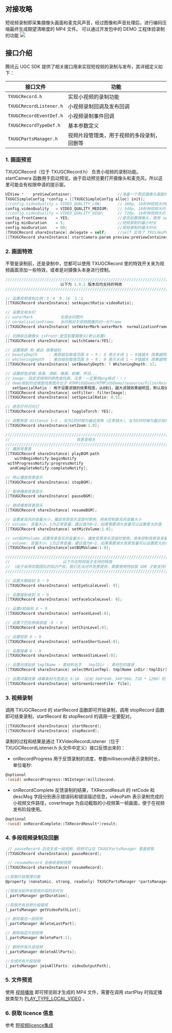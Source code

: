 ## 对接攻略
短视频录制即采集摄像头画面和麦克风声音，经过图像和声音处理后，进行编码压缩最终生成期望清晰度的 MP4 文件。
可以通过开发包中的 DEMO 工程体验录制的功能
![](https://main.qcloudimg.com/raw/4f8195d62fdb7e78ccd11609aad0c87d.png )
## 接口介绍 
腾讯云 UGC SDK 提供了相关接口用来实现短视频的录制与发布，其详细定义如下：

|  接口文件 |  功能 |
| ------| --------|
| `TXUGCRecord.h` |实现小视频的录制功能|
| `TXUGCRecordListener.h` | 小视频录制回调及发布回调 |
| `TXUGCRecordEventDef.h` | 小视频录制事件回调 |
| `TXUGCRecordTypeDef.h` | 基本参数定义 |
| `TXUGCPartsManager.h` | 视频片段管理类，用于视频的多段录制，回删等 |

### 1. 画面预览
TXUGCRecord（位于 TXUGCRecord.h） 负责小视频的录制功能。startCamera 函数用于启动预览。由于启动预览要打开摄像头和麦克风，所以这里可能会有权限申请的提示窗。

```ObjectiveC
UIView *    preViewContainer;                    //准备一个预览摄像头画面的 view
TXUGCSimpleConfig *config = [[TXUGCSimpleConfig alloc] init];
//config.videoQuality = VIDEO_QUALITY_LOW;       // 360p, 10秒钟视频大约0.75M
config.videoQuality   = VIDEO_QUALITY_MEDIUM;    // 540p, 10秒钟视频大约 1.5M （编码参数同微信iOS版小视频）
//config.videoQuality = VIDEO_QUALITY_HIGH;      // 720p, 10秒钟视频大约   3M
config.frontCamera    = YES;                     //是否前置摄像头，使用 switchCamera 可以切换
config.minDuration    = 5;                       //视频录制的最小时长
config.maxDuration    = 60;                      //视频录制的最大时长
[TXUGCRecord shareInstance].delegate = self;     //self 实现了 TXVideoPublishListener 接口
[[TXUGCRecord shareInstance] startCamera:param preview:preViewContainer];
```

### 2. 画面特效
不管是录制前，还是录制中，您都可以使用 TXUGCRecord 里的特效开关来为视频画面添加一些特效，或者是对摄像头本身进行控制。

```ObjectiveC
//////////////////////////////////////////////////////////////////////////
                        以下为 1.9.1 版本后均支持的特效
//////////////////////////////////////////////////////////////////////////

// 设置视频录制比例：3：4  9：16  1：1
[[TXUGCRecord shareInstance] setAspectRatio:videoRatio];

// 设置全局水印
// waterMark            全局水印图片
// normalizationFrame   水印相对于视频图像的归一化frame
[[TXUGCRecord shareInstance] setWaterMark:waterMark  normalizationFrame:normalizationFrame];

// 切换前后摄像头 isFront:是否前置摄像头(默认前置)
[[TXUGCRecord shareInstance] switchCamera:YES];

// 设置美颜 和 美白 效果级别
// beautyDepth     : 美颜级别取值范围 0 ~ 9； 0 表示关闭 1 ~ 9值越大 效果越明显。
// whiteningDepth  : 美白级别取值范围 0 ~ 9； 0 表示关闭 1 ~ 9值越大 效果越明显。
[[TXUGCRecord shareInstance] setBeautyDepth: 7 WhiteningDepth: 1];

// 设置颜色滤镜:浪漫、清新、唯美、粉嫩、怀旧...
// image: 指定滤镜用的颜色查找表。注意：一定要用png格式！！！
// demo用到的滤镜查找表图片位于 RTMPiOSDemo/RTMPiOSDemo/resource/FilterResource.bundle中
   setSpecialRatio : 用于设置滤镜的效果程度，从0到1，越大滤镜效果越明显，默认取值0.5
[[TXUGCRecord shareInstance] setFilter: filterImage];
[[TXUGCRecord shareInstance] setSpecialRatio: 0.5];

// 是否打开闪光灯
[[TXUGCRecord shareInstance] toggleTorch: YES];

// 调整焦距 distance 1~5 ，当为1的时候为最远视角（正常镜头），当为5的时候为最近视角（放大镜头），这里最大值推荐为5，超过5后视频数据会变得模糊不清
[[TXUGCRecord shareInstance]setZoom:1.0];

//////////////////////////////////////////////////////////////////////////
//                             背景音相关
//////////////////////////////////////////////////////////////////////////
// 播放背景音
[[TXUGCRecord shareInstance] playBGM:path
    withBeginNotify:beginNotify
 withProgressNotify:progressNotify
  andCompleteNotify:completeNotify];

// 停止播放背景音乐
[[TXUGCRecord shareInstance] stopBGM];

// 暂停播放背景音乐
[[TXUGCRecord shareInstance] pauseBGM];

// 继续播放背景音乐
[[TXUGCRecord shareInstance] resumeBGM];

// 设置麦克风的音量大小，播放背景音乐混音时使用，用来控制麦克风音量大小
// volume: 音量大小，1为正常音量，建议值为0~2，如果需要调大音量可以设置更大的值
[[TXUGCRecord shareInstance] setMicVolume:1.0];

// setBGMVolume 设置背景音乐的音量大小，播放背景音乐混音时使用，用来控制背景音音量大小
// volume: 音量大小，1为正常音量，建议值为0~2，如果需要调大背景音量可以设置更大的值
[[TXUGCRecord shareInstance]setBGMVolume:1.0];

//////////////////////////////////////////////////////////////////////////
//                       以下为仅特权版才支持的特效
// （由于采用优图团队的知识产权，我们无法对外免费提供，需要使用特权版 SDK 才能支持）
//////////////////////////////////////////////////////////////////////////

// 设置大眼级别 0 ~ 9
[[TXUGCRecord shareInstance] setEyeScaleLevel: 0];

// 设置瘦脸级别 0 ~ 9
[[TXUGCRecord shareInstance] setFaceScaleLevel: 0];

// 设置V脸级别 0 ~ 9
[[TXUGCRecord shareInstance] setFaceVLevel:0];

// 设置下巴拉伸或收缩 -9 ~ 9 
[[TXUGCRecord shareInstance] setChinLevel:0];

// 设置短脸 0 ~ 9
[[TXUGCRecord shareInstance] setFaceShortLevel:0];

// 设置瘦鼻 0 ~ 9
[[TXUGCRecord shareInstance] setNoseSlimLevel:0];

// 设置动效贴纸 tmplName - 素材的名字   tmplDir - 素材包的路径
[[TXUGCRecord shareInstance] selectMotionTmpl: tmplName inDir：tmplDir];

// 设置绿幕效果 绿幕素材为宽高比 9:16 （比如 368*640、540*960、720 * 1280）的 MP4 文件
[[TXUGCRecord shareInstance] setGreenScreenFile: file]; 
```


### 3. 视频录制
调用 TXUGCRecord 的 startRecord 函数即可开始录制，调用 stopRecord 函数即可结束录制，startRecord 和 stopRecord 的调用一定要配对。

```ObjectiveC
[[TXUGCRecord shareInstance] startRecord];
[[TXUGCRecord shareInstance] stopRecord];
``` 

录制的过程和结果是通过 TXVideoRecordListener（位于 TXUGCRecordListener.h 头文件中定义）接口反馈出来的：

- onRecordProgress 用于反馈录制的进度，参数millisecond表示录制时长，单位毫秒:

```ObjectiveC
@optional
-(void) onRecordProgress:(NSInteger)milliSecond;
``` 

- onRecordComplete 反馈录制的结果，TXRecordResult 的 retCode 和 descMsg 字段分别表示错误码和错误描述信息，videoPath 表示录制完成的小视频文件路径，coverImage 为自动截取的小视频第一帧画面，便于在视频发布阶段使用。

```ObjectiveC   
@optional
-(void) onRecordComplete:(TXRecordResult*)result;
``` 
    
### 4. 多段视频录制及回删  
```ObjectiveC
 // pauseRecord 后会生成一段视频，视频可以在 TXUGCPartsManager 里面获取 
[[TXUGCRecord shareInstance] pauseRecord];

 // resumeRecord 会继续录制视频
[[TXUGCRecord shareInstance] resumeRecord];

//获取片段管理对象
@property (nonatomic, strong, readonly) TXUGCPartsManager *partsManager; 

//获取当前所有视频片段的总时长
[_partsManager getDuration];

//获取所有视频片段路径
[_partsManager getVideoPathList];

// 删除最后一段视频
[_partsManager deleteLastPart];

// 删除指定片段视频
[_partsManager deletePart:1];

// 删除所有片段视频
[_partsManager deleteAllParts];  

//合成所有片段视频
[_partsManager joinAllParts: videoOutputPath];
```

### 5. 文件预览
使用 [视频播放](https://cloud.tencent.com/document/product/584/9372) 即可预览刚才生成的 MP4 文件，需要在调用 startPlay 时指定播放类型为 [PLAY_TYPE_LOCAL_VIDEO](https://cloud.tencent.com/document/product/584/9372#step-3.3A-.E5.90.AF.E5.8A.A8.E6.92.AD.E6.94.BE6) 。

### 6. 获取 licence 信息
参考 [短视频licence集成](https://cloud.tencent.com/document/product/584/11638)
